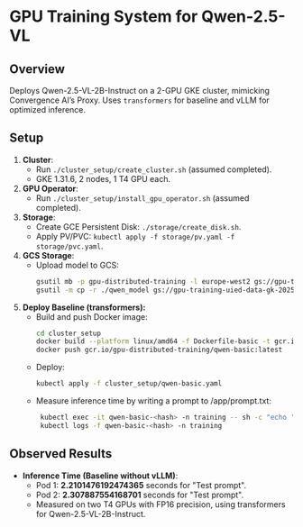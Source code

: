 # GPU Training System for Qwen-2.5-VL

## Overview
Deploys Qwen-2.5-VL-2B-Instruct on a 2-GPU GKE cluster, mimicking Convergence AI’s Proxy. Uses `transformers` for baseline and vLLM for optimized inference.

## Setup
1. **Cluster**:
   - Run `./cluster_setup/create_cluster.sh` (assumed completed).
   - GKE 1.31.6, 2 nodes, 1 T4 GPU each.
2. **GPU Operator**:
   - Run `./cluster_setup/install_gpu_operator.sh` (assumed completed).
3. **Storage**:
   - Create GCE Persistent Disk: `./storage/create_disk.sh`.
   - Apply PV/PVC: `kubectl apply -f storage/pv.yaml -f storage/pvc.yaml`.
4. **GCS Storage**:
   - Upload model to GCS:
     ```bash
     gsutil mb -p gpu-distributed-training -l europe-west2 gs://gpu-training-uied-data-gk-2025
     gsutil -m cp -r ./qwen_model gs://gpu-training-uied-data-gk-2025/
     ```
5. **Deploy Baseline (transformers):**
   - Build and push Docker image:
     ```bash
     cd cluster_setup
     docker build --platform linux/amd64 -f Dockerfile-basic -t gcr.io/gpu-distributed-training/qwen-basic:latest .
     docker push gcr.io/gpu-distributed-training/qwen-basic:latest
     ```
   - Deploy:
     ```bash
     kubectl apply -f cluster_setup/qwen-basic.yaml
     ```
   - Measure inference time by writing a prompt to /app/prompt.txt:
     ```bash
      kubectl exec -it qwen-basic-<hash> -n training -- sh -c "echo 'Test prompt' > /app/prompt.txt"
      kubectl logs -f qwen-basic-<hash> -n training  
     ```

## Observed Results  

- **Inference Time (Baseline without vLLM)**:
  - Pod 1: **2.2101476192474365** seconds for "Test prompt".
  - Pod 2: **2.307887554168701** seconds for "Test prompt".
  - Measured on two T4 GPUs with FP16 precision, using transformers for Qwen-2.5-VL-2B-Instruct.   
    
